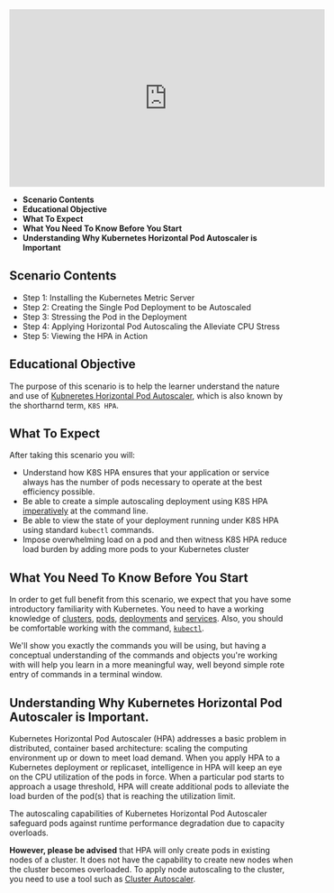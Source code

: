 <iframe width="560" height="315" src="https://www.youtube.com/embed/zdo1WSuIocM" frameborder="0" allow="accelerometer; autoplay; encrypted-media; gyroscope; picture-in-picture" allowfullscreen></iframe>

 * **Scenario Contents**
 * **Educational Objective**
 * **What To Expect**
 * **What You Need To Know Before You Start**
 * **Understanding Why Kubernetes Horizontal Pod Autoscaler is Important**
 
## Scenario Contents

* Step 1: Installing the Kubernetes Metric Server
* Step 2: Creating the Single Pod Deployment to be Autoscaled
* Step 3: Stressing the Pod in the Deployment
* Step 4: Applying Horizontal Pod Autoscaling the Alleviate CPU Stress
* Step 5: Viewing the HPA in Action
 
<a name="eductional-objective"></a>
## Educational Objective

The purpose of this scenario is to help the learner understand the nature and use
of [Kubneretes Horizontal Pod Autoscaler](https://kubernetes.io/docs/tasks/run-application/horizontal-pod-autoscale/), which is also known by the
shortharnd term, `K8S HPA`.
<a name="what-to-expect"></a>
## What To Expect

After taking this scenario you will:

* Understand how K8S HPA ensures that your application or service always has the number of pods necessary
to operate at the best efficiency possible.
* Be able to create a simple autoscaling deployment using K8S HPA [imperatively](https://kubernetes.io/docs/concepts/overview/object-management-kubectl/imperative-command/) at the command line.
* Be able to view the state of your deployment running under K8S HPA using standard `kubectl` commands.
* Impose overwhelming load on a pod and then witness K8S HPA reduce load burden by adding more pods to your Kubernetes cluster

<a name="what-you-need"></a>
## What You Need To Know Before You Start

In order to get full benefit from this scenario, we expect that you have some introductory familiarity
with Kubernetes. You need to have a working knowledge of [clusters](https://kubernetes.io/docs/concepts/cluster-administration/cluster-administration-overview/), [pods](https://kubernetes.io/docs/concepts/workloads/pods/pod-overview/),
[deployments](https://kubernetes.io/docs/concepts/workloads/controllers/deployment/) and [services](https://kubernetes.io/docs/concepts/services-networking/service/). Also, you should be
comfortable working with the command, [`kubectl`](https://kubernetes.io/docs/reference/kubectl/overview/).

We'll show you exactly the commands you will be using, but having a conceptual understanding of the commands and
objects you're working with will help you learn in a more meaningful way, well beyond simple rote entry of
commands in a terminal window.

<a name="understanding-hpa"></a>
## Understanding Why Kubernetes Horizontal Pod Autoscaler is Important.

Kubernetes Horizontal Pod Autoscaler (HPA) addresses a basic problem in distributed, container based architecture: scaling the
computing environment up or down to meet load demand. When you apply HPA to a Kubernetes deployment or replicaset, intelligence
in HPA will keep an eye on the CPU utilization of the pods in force. When a particular pod starts to approach a usage
threshold, HPA will create additional pods to alleviate the load burden of the pod(s) that is reaching the utilization limit.

The autoscaling capabilities of Kubernetes Horizontal Pod Autoscaler safeguard pods against runtime performance degradation
due to capacity overloads.

**However, please be advised** that HPA will only create pods in existing nodes of a cluster. It does not have the capability
to create new nodes when the cluster becomes overloaded. To apply node autoscaling to the cluster, you need to use
a tool such as [Cluster Autoscaler](https://github.com/kubernetes/autoscaler/blob/master/cluster-autoscaler/FAQ.md#what-is-cluster-autoscaler).

